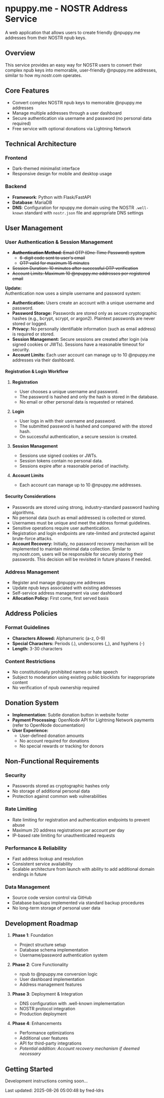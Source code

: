 # npuppy.me - NOSTR Address Service

A web application that allows users to create friendly @npuppy.me addresses from their NOSTR npub keys.

## Overview

This service provides an easy way for NOSTR users to convert their complex npub keys into memorable, user-friendly @npuppy.me addresses, similar to how my.nostr.com operates.

## Core Features

- Convert complex NOSTR npub keys to memorable @npuppy.me addresses
- Manage multiple addresses through a user dashboard
- Secure authentication via username and password (no personal data required)
- Free service with optional donations via Lightning Network

## Technical Architecture

### Frontend
- Dark-themed minimalist interface
- Responsive design for mobile and desktop usage

### Backend
- **Framework**: Python with Flask/FastAPI
- **Database**: MariaDB
- **DNS**: Configuration for npuppy.me domain using the NOSTR `.well-known` standard with `nostr.json` file and appropriate DNS settings

## User Management

### User Authentication & Session Management

- ~~**Authentication Method**: Email OTP (One-Time Password) system~~  
  - ~~6-digit code sent to user's email~~  
  - ~~OTP valid for maximum 15 minutes~~  
- ~~Session Duration: 10 minutes after successful OTP verification~~  
- ~~Account Limits: Maximum 10 @npuppy.me addresses per registered email~~  

**Update:**  
Authentication now uses a simple username and password system:
- **Authentication:** Users create an account with a unique username and password.
- **Password Storage:** Passwords are stored only as secure cryptographic hashes (e.g., bcrypt, scrypt, or argon2). Plaintext passwords are never stored or logged.
- **Privacy:** No personally identifiable information (such as email address) is required or stored.
- **Session Management:** Secure sessions are created after login (via signed cookies or JWTs). Sessions have a reasonable timeout for security.
- **Account Limits:** Each user account can manage up to 10 @npuppy.me addresses via their dashboard.

#### Registration & Login Workflow

1. **Registration**
   - User chooses a unique username and password.
   - The password is hashed and only the hash is stored in the database.
   - No email or other personal data is requested or retained.

2. **Login**
   - User logs in with their username and password.
   - The submitted password is hashed and compared with the stored hash.
   - On successful authentication, a secure session is created.

3. **Session Management**
   - Sessions use signed cookies or JWTs.
   - Session tokens contain no personal data.
   - Sessions expire after a reasonable period of inactivity.

4. **Account Limits**
   - Each account can manage up to 10 @npuppy.me addresses.

#### Security Considerations

- Passwords are stored using strong, industry-standard password hashing algorithms.
- No personal data (such as email addresses) is collected or stored.
- Usernames must be unique and meet the address format guidelines.
- Sensitive operations require user authentication.
- Registration and login endpoints are rate-limited and protected against brute-force attacks.
- **Account Recovery:** Initially, no password recovery mechanism will be implemented to maintain minimal data collection. Similar to my.nostr.com, users will be responsible for securely storing their passwords. This decision will be revisited in future phases if needed.

### Address Management

- Register and manage @npuppy.me addresses
- Update npub keys associated with existing addresses
- Self-service address management via user dashboard
- **Allocation Policy:** First come, first served basis

## Address Policies

### Format Guidelines
- **Characters Allowed:** Alphanumeric (a-z, 0-9)
- **Special Characters:** Periods (.), underscores (_), and hyphens (-)
- **Length:** 3-30 characters

### Content Restrictions
- No constitutionally prohibited names or hate speech
- Subject to moderation using existing public blocklists for inappropriate content
- No verification of npub ownership required

## Donation System

- **Implementation:** Subtle donation button in website footer
- **Payment Processing:** OpenNode API for Lightning Network payments (refer to OpenNode documentation)
- **User Experience:**
  - User-defined donation amounts
  - No account required for donations
  - No special rewards or tracking for donors

## Non-Functional Requirements

### Security
- Passwords stored as cryptographic hashes only
- No storage of additional personal data
- Protection against common web vulnerabilities

### Rate Limiting
- Rate limiting for registration and authentication endpoints to prevent abuse
- Maximum 20 address registrations per account per day
- IP-based rate limiting for unauthenticated requests

### Performance & Reliability
- Fast address lookup and resolution
- Consistent service availability
- Scalable architecture from launch with ability to add additional domain endings in future

### Data Management
- Source code version control via GitHub
- Database backups implemented via standard backup procedures
- No long-term storage of personal user data

## Development Roadmap

1. **Phase 1**: Foundation
   - Project structure setup
   - Database schema implementation
   - Username/password authentication system

2. **Phase 2**: Core Functionality
   - npub to @npuppy.me conversion logic
   - User dashboard implementation
   - Address management features

3. **Phase 3**: Deployment & Integration
   - DNS configuration with .well-known implementation
   - NOSTR protocol integration
   - Production deployment

4. **Phase 4**: Enhancements
   - Performance optimizations
   - Additional user features
   - API for third-party integrations
   - *Potential addition: Account recovery mechanism if deemed necessary*

## Getting Started

Development instructions coming soon...

Last updated: 2025-08-26 05:00:48 by fred-ldrs
